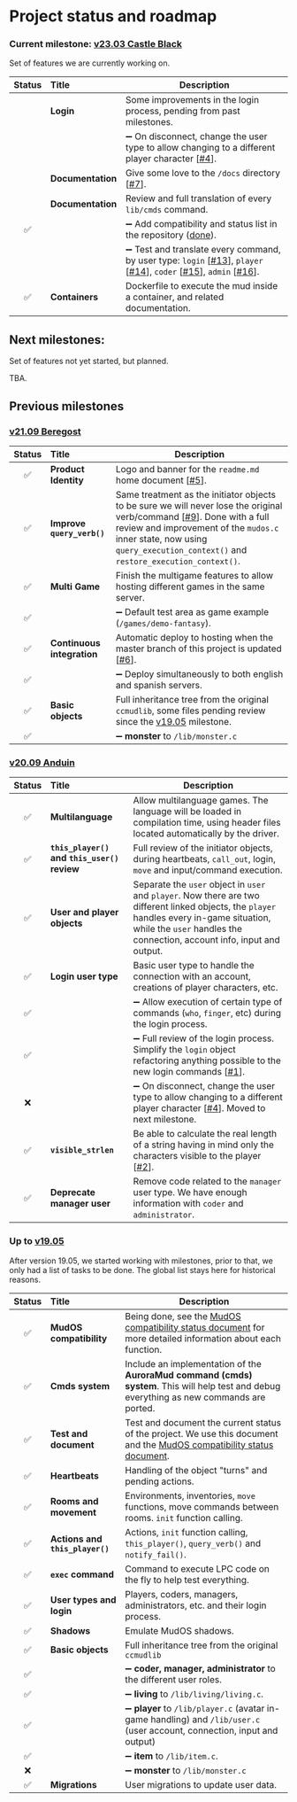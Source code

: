 # Project status and roadmap

### Current milestone: [v23.03 Castle Black](https://github.com/maldorne/hexagon/milestone/3)

Set of features we are currently working on. 

| Status | Title | Description |
| :----: | :---- | ----------- |
|        | **Login** | Some improvements in the login process, pending from past milestones. |
|        |  | :heavy_minus_sign: On disconnect, change the user type to allow changing to a different player character [[#4](https://github.com/maldorne/hexagon/issues/4)]. |
|        | **Documentation** | Give some love to the `/docs` directory [[#7](https://github.com/maldorne/hexagon/issues/7)]. |
|        | **Documentation** | Review and full translation of every `lib/cmds` command. |
| :white_check_mark: |  | :heavy_minus_sign: Add compatibility and status list in the repository ([done](commands.md)). |
|        |  | :heavy_minus_sign: Test and translate every command, by user type: `login` [[#13](https://github.com/maldorne/hexagon/issues/13)], `player` [[#14](https://github.com/maldorne/hexagon/issues/14)], `coder` [[#15](https://github.com/maldorne/hexagon/issues/15)], `admin` [[#16](https://github.com/maldorne/hexagon/issues/16)].  |
| :white_check_mark: | **Containers** | Dockerfile to execute the mud inside a container, and related documentation. |

## Next milestones: 

Set of features not yet started, but planned.

TBA.

## Previous milestones

### [v21.09 Beregost](https://github.com/maldorne/hexagon/milestone/2)

| Status | Title | Description |
| :----: | :---- | ----------- |
| :white_check_mark: | **Product Identity** | Logo and banner for the `readme.md` home document [[#5](https://github.com/maldorne/hexagon/issues/5)]. |
| :white_check_mark: | **Improve `query_verb()`** | Same treatment as the initiator objects to be sure we will never lose the original verb/command [[#9](https://github.com/maldorne/hexagon/issues/9)]. Done with a full review and improvement of the `mudos.c` inner state, now using `query_execution_context()` and `restore_execution_context()`. |
| :white_check_mark: | **Multi Game** | Finish the multigame features to allow hosting different games in the same server. |
| :white_check_mark: |  | :heavy_minus_sign: Default test area as game example (`/games/demo-fantasy`). |
| :white_check_mark: | **Continuous integration** | Automatic deploy to hosting when the master branch of this project is updated [[#6](https://github.com/maldorne/hexagon/issues/6)]. |
| :white_check_mark: |  | :heavy_minus_sign: Deploy simultaneously to both english and spanish servers. |
| :white_check_mark: | **Basic objects** | Full inheritance tree from the original `ccmudlib`, some files pending review since the [v19.05](https://github.com/maldorne/hexagon/tree/19.05) milestone. |
| :white_check_mark: |  | :heavy_minus_sign: **monster** to `/lib/monster.c` |


### [v20.09 Anduin](https://github.com/maldorne/hexagon/milestone/1)

| Status | Title | Description |
| :----: | :---- | ----------- | 
| :white_check_mark: | **Multilanguage** | Allow multilanguage games. The language will be loaded in compilation time, using header files located automatically by the driver. |
| :white_check_mark: | **`this_player()` and `this_user()` review** | Full review of the initiator objects, during heartbeats, `call_out`, login, `move` and input/command execution. |
| :white_check_mark: | **User and player objects** | Separate the `user` object in `user` and `player`. Now there are two different linked objects, the `player` handles every in-game situation, while the `user` handles the connection, account info, input and output. |
| :white_check_mark: | **Login user type** | Basic user type to handle the connection with an account, creations of player characters, etc. |
| :white_check_mark: |  | :heavy_minus_sign: Allow execution of certain type of commands (`who`, `finger`, etc) during the login process. |
| :white_check_mark: |  | :heavy_minus_sign: Full review of the login process. Simplify the `login` object refactoring anything possible to the new login commands [[#1](https://github.com/maldorne/hexagon/issues/1)]. |
|        :x:         |  | :heavy_minus_sign: On disconnect, change the user type to allow changing to a different player character [[#4](https://github.com/maldorne/hexagon/issues/4)]. Moved to next milestone. |
| :white_check_mark: | **`visible_strlen`** | Be able to calculate the real length of a string having in mind only the characters visible to the player [[#2](https://github.com/maldorne/hexagon/issues/2)]. |
| :white_check_mark: | **Deprecate manager user** | Remove code related to the `manager` user type. We have enough information with `coder` and `administrator`. |


### Up to [v19.05](https://github.com/maldorne/hexagon/tree/19.05)

After version 19.05, we started working with milestones, prior to that, we only had a list of tasks to be done. The global list stays here for historical reasons.

| Status | Title | Description |
| :----: | :---- | ----------- | 
| :white_check_mark: | **MudOS compatibility** | Being done, see the [MudOS compatibility status document](compatibility.md) for more detailed information about each function. |
| :white_check_mark: | **Cmds system** | Include an implementation of the **AuroraMud command (cmds) system**. This will help test and debug everything as new commands are ported. |
| :white_check_mark: | **Test and document** | Test and document the current status of the project. We use this document and the [MudOS compatibility status document](compatibility.md). |
| :white_check_mark: | **Heartbeats** | Handling of the object "turns" and pending actions. |
| :white_check_mark: | **Rooms and movement** | Environments, inventories, `move` functions, move commands between rooms. `init` function calling. |
| :white_check_mark: | **Actions and `this_player()`** | Actions, `init` function calling, `this_player()`, `query_verb()` and `notify_fail()`. |
| :white_check_mark: | **`exec` command** |  Command to execute LPC code on the fly to help test everything. |
| :white_check_mark: | **User types and login** | Players, coders, managers, administrators, etc. and their login process. |
| :white_check_mark: | **Shadows** | Emulate MudOS shadows. |
| :white_check_mark: | **Basic objects** | Full inheritance tree from the original `ccmudlib` |
| :white_check_mark: |  | :heavy_minus_sign: **coder, manager, administrator** to the different user roles. |
| :white_check_mark: |  | :heavy_minus_sign: **living** to `/lib/living/living.c`. |
| :white_check_mark: |  | :heavy_minus_sign: **player** to `/lib/player.c` (avatar in-game handling) and `/lib/user.c` (user account, connection, input and output) |
| :white_check_mark: |  | :heavy_minus_sign: **item** to `/lib/item.c`. |
|         :x:        |  | :heavy_minus_sign: **monster** to `/lib/monster.c` |
| :white_check_mark: | **Migrations** | User migrations to update user data. |
